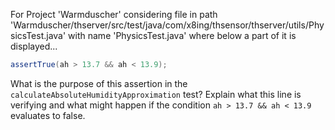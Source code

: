 For Project 'Warmduscher' considering file in path 'Warmduscher/thserver/src/test/java/com/x8ing/thsensor/thserver/utils/PhysicsTest.java' with name 'PhysicsTest.java' where below a part of it is displayed... 
```java
assertTrue(ah > 13.7 && ah < 13.9);
```
What is the purpose of this assertion in the `calculateAbsoluteHumidityApproximation` test? Explain what this line is verifying and what might happen if the condition `ah > 13.7 && ah < 13.9` evaluates to false.
